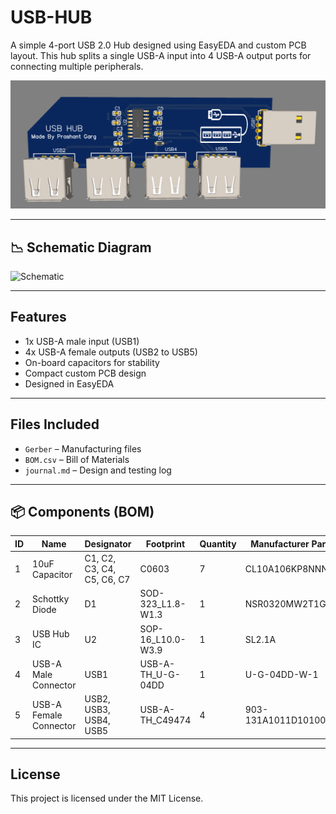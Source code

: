 # USB-HUB

A simple 4-port USB 2.0 Hub designed using EasyEDA and custom PCB layout. This hub splits a single USB-A input into 4 USB-A output ports for connecting multiple peripherals.

![USB Hub Render](usbhub.PNG)

---
## 📉 Schematic Diagram

![Schematic](images/schematics.PNG)

---

## Features

- 1x USB-A male input (USB1)
- 4x USB-A female outputs (USB2 to USB5)
- On-board capacitors for stability
- Compact custom PCB design
- Designed in EasyEDA

---
## Files Included

- `Gerber` – Manufacturing files
- `BOM.csv` – Bill of Materials
- `journal.md` – Design and testing log
---

## 📦 Components (BOM)
| ID | Name                   | Designator                 | Footprint          | Quantity | Manufacturer Part  | Manufacturer |
| -- | ---------------------- | -------------------------- | ------------------ | -------- | ------------------ | ------------ |
| 1  | 10uF Capacitor         | C1, C2, C3, C4, C5, C6, C7 | C0603              | 7        | CL10A106KP8NNNC    | Samsung      |
| 2  | Schottky Diode         | D1                         | SOD-323\_L1.8-W1.3 | 1        | NSR0320MW2T1G      | Onsemi       |
| 3  | USB Hub IC             | U2                         | SOP-16\_L10.0-W3.9 | 1        | SL2.1A             | CoreChips    |
| 4  | USB-A Male Connector   | USB1                       | USB-A-TH\_U-G-04DD | 1        | U-G-04DD-W-1       | 韩电韩瑞         |
| 5  | USB-A Female Connector | USB2, USB3, USB4, USB5     | USB-A-TH\_C49474   | 4        | 903-131A1011D10100 | 精拓金电         |
---
## License

This project is licensed under the MIT License.

